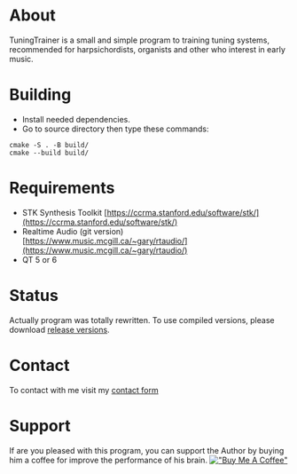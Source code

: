 # About
TuningTrainer is a small and simple program to training tuning systems, recommended for harpsichordists, organists and other who interest in early music.


# Building
* Install needed dependencies.
* Go to source directory then type these commands:
```
cmake -S . -B build/
cmake --build build/
```

# Requirements
* STK Synthesis Toolkit [https://ccrma.stanford.edu/software/stk/](https://ccrma.stanford.edu/software/stk/)
* Realtime Audio (git version) [https://www.music.mcgill.ca/~gary/rtaudio/](https://www.music.mcgill.ca/~gary/rtaudio/)
* QT 5 or 6

# Status
Actually program was totally rewritten. To use compiled versions, please download [release versions](https://github.com/donarturo11/tuningTrainer/releases/tag/0.05a).

# Contact
To contact with me visit my [contact form](https://freeshell.de/arturwro/contact.php?lang=en)

# Support
If are you pleased with this program, you can support the Author by buying him a coffee for improve the performance of his brain.
[!["Buy Me A Coffee"](https://www.buymeacoffee.com/assets/img/custom_images/orange_img.png)](https://www.buymeacoffee.com/donarturo11)
